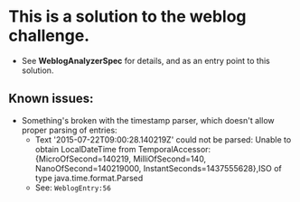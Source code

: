 # This is a solution to the weblog challenge.

* See __WeblogAnalyzerSpec__ for details, and as an entry point to this solution.

## Known issues:

* Something's broken with the timestamp parser, which doesn't allow proper parsing of entries:
    * Text '2015-07-22T09:00:28.140219Z' could not be parsed: Unable to obtain LocalDateTime from TemporalAccessor: {MicroOfSecond=140219, MilliOfSecond=140, NanoOfSecond=140219000, InstantSeconds=1437555628},ISO of type java.time.format.Parsed
    * See: `WeblogEntry:56`